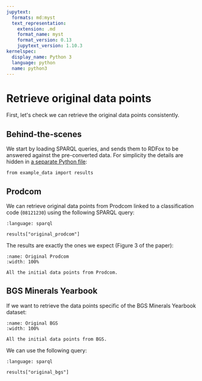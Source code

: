 ```yaml
---
jupytext:
  formats: md:myst
  text_representation:
    extension: .md
    format_name: myst
    format_version: 0.13
    jupytext_version: 1.10.3
kernelspec:
  display_name: Python 3
  language: python
  name: python3
---
```


# Retrieve original data points

First, let's check we can retrieve the original data points consistently.

## Behind-the-scenes

We start by loading SPARQL queries, and sends them to RDFox to be answered against the pre-converted data. For simplicity the details are hidden in [a separate Python file](https://github.com/ukfires/probs-ISWC2021-example/blob/master/docs/example_data.py):

```{code-cell} ipython3
from example_data import results
```

## Prodcom

We can retrieve original data points from Prodcom linked to a classification code (`08121230`) using the following SPARQL query:

```{literalinclude} queries/original_prodcom.rq
:language: sparql
```

```{code-cell} ipython3
results["original_prodcom"]
```

The results are exactly the ones we expect (Figure 3 of the paper):

```{figure} figures/original_prodcom.svg
:name: Original Prodcom
:width: 100%

All the initial data points from Prodcom.
```

## BGS Minerals Yearbook

If we want to retrieve the data points specific of the BGS Minerals Yearbook dataset:

```{figure} figures/original_bgs.svg
:name: Original BGS
:width: 100%

All the initial data points from BGS.
```

We can use the following query:

```{literalinclude} queries/original_bgs.rq
:language: sparql
```

```{code-cell} ipython3
results["original_bgs"]
```
